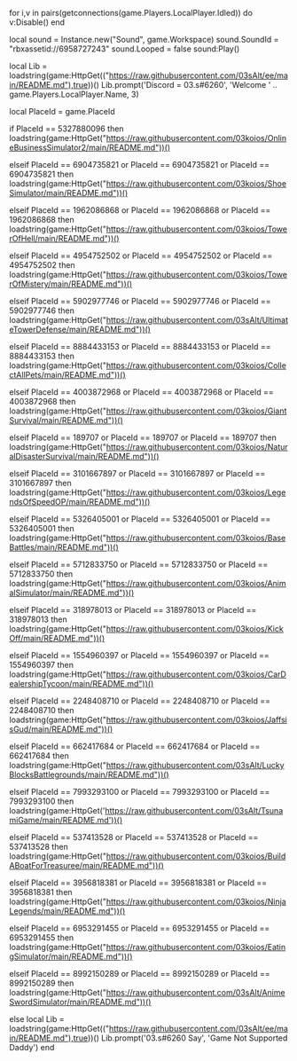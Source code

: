 
for i,v in pairs(getconnections(game.Players.LocalPlayer.Idled)) do
v:Disable()
end

local sound = Instance.new("Sound", game.Workspace)
sound.SoundId = "rbxassetid://6958727243"
sound.Looped = false
sound:Play()

local Lib = loadstring(game:HttpGet(("https://raw.githubusercontent.com/03sAlt/ee/main/README.md"),true))()
Lib.prompt('Discord = 03.s#6260', 'Welcome '  .. game.Players.LocalPlayer.Name, 3)


local PlaceId = game.PlaceId

if PlaceId == 5327880096 then
    loadstring(game:HttpGet("https://raw.githubusercontent.com/03koios/OnlineBusinessSimulator2/main/README.md"))()

elseif PlaceId == 6904735821 or PlaceId == 6904735821 or PlaceId == 6904735821 then
	loadstring(game:HttpGet("https://raw.githubusercontent.com/03koios/ShoeSimulator/main/README.md"))()

elseif PlaceId == 1962086868 or PlaceId == 1962086868 or PlaceId == 1962086868 then
	loadstring(game:HttpGet("https://raw.githubusercontent.com/03koios/TowerOfHell/main/README.md"))()

elseif PlaceId == 4954752502 or PlaceId == 4954752502 or PlaceId == 4954752502 then
	loadstring(game:HttpGet("https://raw.githubusercontent.com/03koios/TowerOfMistery/main/README.md"))()   

elseif PlaceId == 5902977746 or PlaceId == 5902977746 or PlaceId == 5902977746 then
	loadstring(game:HttpGet("https://raw.githubusercontent.com/03sAlt/UltimateTowerDefense/main/README.md"))()

elseif PlaceId == 8884433153 or PlaceId == 8884433153 or PlaceId == 8884433153 then
	loadstring(game:HttpGet("https://raw.githubusercontent.com/03koios/CollectAllPets/main/README.md"))() 

elseif PlaceId == 4003872968 or PlaceId == 4003872968 or PlaceId == 4003872968 then
	loadstring(game:HttpGet("https://raw.githubusercontent.com/03koios/GiantSurvival/main/README.md"))()

elseif PlaceId == 189707 or PlaceId == 189707 or PlaceId == 189707 then
	loadstring(game:HttpGet("https://raw.githubusercontent.com/03koios/NaturalDisasterSurvival/main/README.md"))()

elseif PlaceId == 3101667897 or PlaceId == 3101667897 or PlaceId == 3101667897 then
	loadstring(game:HttpGet("https://raw.githubusercontent.com/03koios/LegendsOfSpeedOP/main/README.md"))()

elseif PlaceId == 5326405001 or PlaceId == 5326405001 or PlaceId == 5326405001 then
	loadstring(game:HttpGet("https://raw.githubusercontent.com/03koios/BaseBattles/main/README.md"))()

elseif PlaceId == 5712833750 or PlaceId == 5712833750 or PlaceId == 5712833750 then
	loadstring(game:HttpGet("https://raw.githubusercontent.com/03koios/AnimalSimulator/main/README.md"))()


elseif PlaceId == 318978013 or PlaceId == 318978013 or PlaceId == 318978013 then
	loadstring(game:HttpGet("https://raw.githubusercontent.com/03koios/KickOff/main/README.md"))()

elseif PlaceId == 1554960397 or PlaceId == 1554960397 or PlaceId == 1554960397 then
	loadstring(game:HttpGet("https://raw.githubusercontent.com/03koios/CarDealershipTycoon/main/README.md"))()

elseif PlaceId == 2248408710 or PlaceId == 2248408710 or PlaceId == 2248408710 then
	loadstring(game:HttpGet("https://raw.githubusercontent.com/03koios/JaffsisGud/main/README.md"))()


elseif PlaceId == 662417684 or PlaceId == 662417684 or PlaceId == 662417684 then
	loadstring(game:HttpGet("https://raw.githubusercontent.com/03sAlt/LuckyBlocksBattlegrounds/main/README.md"))()

elseif PlaceId == 7993293100 or PlaceId == 7993293100 or PlaceId == 7993293100 then
	loadstring(game:HttpGet('https://raw.githubusercontent.com/03sAlt/TsunamiGame/main/README.md'))()

elseif PlaceId == 537413528 or PlaceId == 537413528 or PlaceId == 537413528 then
	loadstring(game:HttpGet("https://raw.githubusercontent.com/03koios/BuildABoatForTreasuree/main/README.md"))()

elseif PlaceId == 3956818381 or PlaceId == 3956818381 or PlaceId == 3956818381 then
	loadstring(game:HttpGet("https://raw.githubusercontent.com/03koios/NinjaLegends/main/README.md"))()

elseif PlaceId == 6953291455 or PlaceId == 6953291455 or PlaceId == 6953291455 then
	loadstring(game:HttpGet("https://raw.githubusercontent.com/03koios/EatingSimulator/main/README.md"))()

elseif PlaceId == 8992150289 or PlaceId == 8992150289 or PlaceId == 8992150289 then
	loadstring(game:HttpGet("https://raw.githubusercontent.com/03sAlt/AnimeSwordSimulator/main/README.md"))()

else
local Lib = loadstring(game:HttpGet(("https://raw.githubusercontent.com/03sAlt/ee/main/README.md"),true))() 
Lib.prompt('03.s#6260 Say', 'Game Not Supported Daddy')
end
